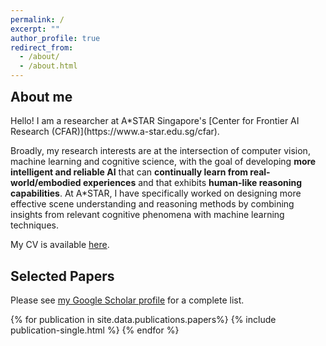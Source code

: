 ```yaml
---
permalink: /
excerpt: ""
author_profile: true
redirect_from: 
  - /about/
  - /about.html
---
```

<h2 style="margin-top:0;"> About me </h2>
Hello! I am a researcher at A*STAR Singapore's [Center for Frontier AI Research (CFAR)](https://www.a-star.edu.sg/cfar). 

Broadly, my research interests are at the intersection of computer vision, machine learning and cognitive science, with the goal of developing **more intelligent and reliable AI** that can **continually learn from real-world/embodied experiences** and that exhibits **human-like reasoning capabilities**. At A*STAR, I have specifically worked on designing more effective scene understanding and reasoning methods by combining insights from relevant cognitive phenomena with machine learning techniques.

My CV is available [here](/cv/).

<h2 style="clear: both;" id="papers">Selected Papers </h2>
<p>Please see <a href="https://scholar.google.com/citations?user=GmGNq2MAAAAJ&hl=en">my Google Scholar profile</a> for a complete list.</p>
{% for publication in site.data.publications.papers%}
  {% include publication-single.html %}
{% endfor %}
